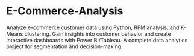 # E-Commerce-Analysis
Analyze e-commerce customer data using Python, RFM analysis, and K-Means clustering. Gain insights into customer behavior and create interactive dashboards with Power BI/Tableau. A complete data analytics project for segmentation and decision-making.
